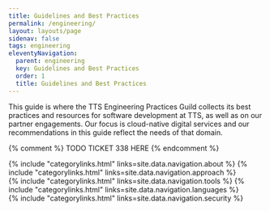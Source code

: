 ```yaml
---
title: Guidelines and Best Practices
permalink: /engineering/
layout: layouts/page
sidenav: false
tags: engineering
eleventyNavigation: 
  parent: engineering
  key: Guidelines and Best Practices
  order: 1
  title: Guidelines and Best Practices
---
```

This guide is where the TTS Engineering Practices Guild collects its best practices and resources for software development at TTS, as well as on our partner engagements. Our focus is cloud-native digital services and our recommendations in this guide reflect the needs of that domain.

{% comment %}
TODO TICKET 338 HERE
{% endcomment %}

<div class="grid-container">
  <div class="grid-row">
    {% include "categorylinks.html" links=site.data.navigation.about %}
    {% include "categorylinks.html" links=site.data.navigation.approach %}
  </div>
  <div class="grid-row">
    {% include "categorylinks.html" links=site.data.navigation.tools %}
    {% include "categorylinks.html" links=site.data.navigation.languages %}
  </div>
  <div class="grid-row">
    {% include "categorylinks.html" links=site.data.navigation.security %}
  </div>
</div> 
